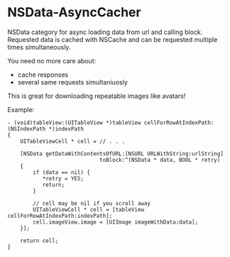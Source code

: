 NSData-AsyncCacher
==================

NSData category for async loading data from url and calling block. Requested data is cached with NSCache and can be requested multiple times simultaneously.

You need no more care about:

* cache responses
* several same requests simultaniuosly

This is great for downloading repeatable images like avatars!

Example:

```
- (void)tableView:(UITableView *)tableView cellForRowAtIndexPath:(NSIndexPath *)indexPath
{
    UITableViewCell * cell = // . . .
    
    [NSData getDataWithContentsOfURL:[NSURL URLWithString:urlString]
                             toBlock:^(NSData * data, BOOL * retry)
    {
        if (data == nil) {
           *retry = YES;
           return;
        }
        
        // cell may be nil if you scroll away
        UITableViewCell * cell = [tableView cellForRowAtIndexPath:indexPath];
       	cell.imageView.image = [UIImage imageWithData:data];
    }];
    
    return cell;
}
```

